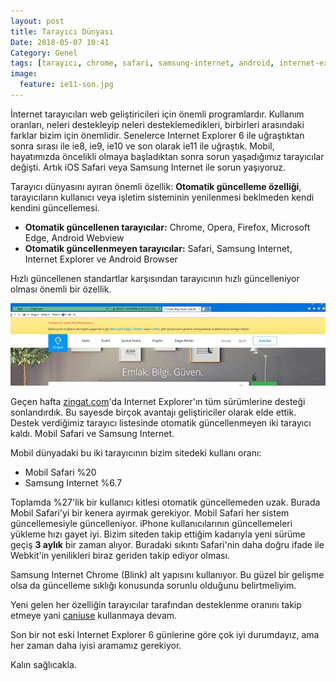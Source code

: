 ```yaml
---
layout: post
title: Tarayıcı Dünyası
Date: 2018-05-07 10:41
Category: Genel
tags: [tarayıcı, chrome, safari, samsung-internet, android, internet-explorer]
image:
  feature: ie11-son.jpg
---
```


İnternet tarayıcıları web geliştiricileri için önemli programlardır. Kullanım oranları, neleri destekleyip neleri desteklemedikleri, birbirleri arasındaki farklar bizim için önemlidir. Senelerce Internet Explorer 6 ile uğraştıktan sonra sırası ile ie8, ie9, ie10 ve son olarak ie11 ile uğraştık. Mobil, hayatımızda öncelikli olmaya başladıktan sonra sorun yaşadığımız tarayıcılar değişti. Artık iOS Safari veya Samsung Internet ile sorun yaşıyoruz. 

Tarayıcı dünyasını ayıran önemli özellik: **Otomatik güncelleme özelliği**, tarayıcıların kullanıcı veya işletim sisteminin yenilenmesi beklmeden kendi kendini güncellemesi.

 - **Otomatik güncellenen tarayıcılar:** Chrome, Opera, Firefox, Microsoft Edge, Android Webview
 - **Otomatik güncellenmeyen tarayıcılar:** Safari, Samsung Internet, Internet Explorer ve Android Browser

Hızlı güncellenen standartlar karşısından tarayıcının hızlı güncelleniyor olması önemli bir özellik.

![ie11 son](/images/ie11-son-k.jpg)

Geçen hafta [zingat.com](https://zingat.com)'da Internet Explorer'ın tüm sürümlerine desteği sonlandırdık. Bu sayesde birçok avantajı geliştiriciler olarak elde ettik. Destek verdiğimiz tarayıcı listesinde otomatik güncellenmeyen iki tarayıcı kaldı. Mobil Safari ve Samsung Internet. 

Mobil dünyadaki bu iki tarayıcının bizim sitedeki kullanı oranı:

 - Mobil Safari %20
 - Samsung Internet %6.7

Toplamda %27'lik bir kullanıcı kitlesi otomatik güncellemeden uzak. Burada Mobil Safari'yi bir kenera ayırmak gerekiyor. Mobil Safari her sistem güncellemesiyle güncelleniyor. iPhone kullanıcılarının güncellemeleri yükleme hızı gayet iyi. Bizim siteden takip ettiğim kadarıyla yeni sürüme geçiş **3 aylık** bir zaman alıyor. Buradaki sıkıntı Safari'nin daha doğru ifade ile Webkit'in yenilikleri biraz geriden takip ediyor olması. 

Samsung Internet Chrome (Blink) alt yapısını kullanıyor. Bu güzel bir gelişme olsa da güncelleme sıklığı konusunda sorunlu olduğunu belirtmeliyim.

Yeni gelen her özelliğin tarayıcılar tarafından desteklenme oranını takip etmeye yani [caniuse](http://caniuse.com/) kullanmaya devam.

Son bir not eski Internet Explorer 6 günlerine göre çok iyi durumdayız, ama her zaman daha iyisi aramamız gerekiyor.

Kalın sağlıcakla.